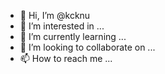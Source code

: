 - 👋 Hi, I’m @kcknu
- 👀 I’m interested in ...
- 🌱 I’m currently learning ...
- 💞️ I’m looking to collaborate on ...
- 📫 How to reach me ...

<!---
kcknu/kcknu is a ✨ special ✨ repository because its `README.md` (this file) appears on your GitHub profile.
You can click the Preview link to take a look at your changes.
--->
